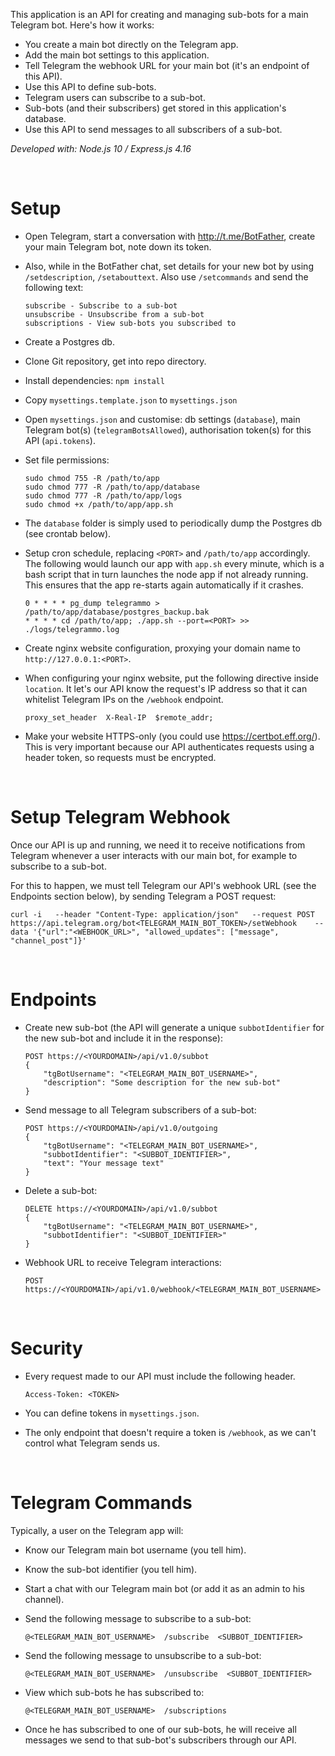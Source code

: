 
This application is an API for creating and managing sub-bots for a main Telegram bot. Here's how it works:

* You create a main bot directly on the Telegram app.
* Add the main bot settings to this application.
* Tell Telegram the webhook URL for your main bot (it's an endpoint of this API).
* Use this API to define sub-bots.
* Telegram users can subscribe to a sub-bot.
* Sub-bots (and their subscribers) get stored in this application's database.
* Use this API to send messages to all subscribers of a sub-bot.

*Developed with: Node.js 10 / Express.js 4.16*

&nbsp;
&nbsp;

# Setup

* Open Telegram, start a conversation with http://t.me/BotFather, create your main Telegram bot, note down its token.

* Also, while in the BotFather chat, set details for your new bot by using `/setdescription`, `/setabouttext`. Also use `/setcommands` and send the following text:
    ```
    subscribe - Subscribe to a sub-bot
    unsubscribe - Unsubscribe from a sub-bot
    subscriptions - View sub-bots you subscribed to
    ```

* Create a Postgres db.

* Clone Git repository, get into repo directory.

* Install dependencies: `npm install`

* Copy `mysettings.template.json` to `mysettings.json`

* Open `mysettings.json` and customise: db settings (`database`), main Telegram bot(s) (`telegramBotsAllowed`), authorisation token(s) for this API (`api.tokens`).

* Set file permissions:
    ```
    sudo chmod 755 -R /path/to/app
    sudo chmod 777 -R /path/to/app/database
    sudo chmod 777 -R /path/to/app/logs
    sudo chmod +x /path/to/app/app.sh
    ```

* The `database` folder is simply used to periodically dump the Postgres db (see crontab below).

* Setup cron schedule, replacing `<PORT>` and `/path/to/app` accordingly. The following would launch our app with `app.sh` every minute, which is a bash script that in turn launches the node app if not already running. This ensures that the app re-starts again automatically if it crashes.
    ```
    0 * * * * pg_dump telegrammo > /path/to/app/database/postgres_backup.bak
    * * * * cd /path/to/app; ./app.sh --port=<PORT> >> ./logs/telegrammo.log
    ```

* Create nginx website configuration, proxying your domain name to `http://127.0.0.1:<PORT>`.

* When configuring your nginx website, put the following directive inside `location`. It let's our API know the request's IP address so that it can whitelist Telegram IPs on the `/webhook` endpoint.
    ```
    proxy_set_header  X-Real-IP  $remote_addr;
    ```

* Make your website HTTPS-only (you could use https://certbot.eff.org/). This is very important because our API authenticates requests using a header token, so requests must be encrypted.

&nbsp;
&nbsp;

# Setup Telegram Webhook

Once our API is up and running, we need it to receive notifications from Telegram whenever a user interacts with our main bot, for example to subscribe to a sub-bot.

For this to happen, we must tell Telegram our API's webhook URL (see the Endpoints section below), by sending Telegram a POST request:

```
curl -i   --header "Content-Type: application/json"   --request POST  https://api.telegram.org/bot<TELEGRAM_MAIN_BOT_TOKEN>/setWebhook    --data '{"url":"<WEBHOOK_URL>", "allowed_updates": ["message", "channel_post"]}'
```

&nbsp;
&nbsp;

# Endpoints

* Create new sub-bot (the API will generate a unique `subbotIdentifier` for the new sub-bot and include it in the response):
    ```
    POST https://<YOURDOMAIN>/api/v1.0/subbot
    {
        "tgBotUsername": "<TELEGRAM_MAIN_BOT_USERNAME>",
        "description": "Some description for the new sub-bot"
    }
    ```

* Send message to all Telegram subscribers of a sub-bot:
    ```
    POST https://<YOURDOMAIN>/api/v1.0/outgoing
    {
        "tgBotUsername": "<TELEGRAM_MAIN_BOT_USERNAME>",
        "subbotIdentifier": "<SUBBOT_IDENTIFIER>",
        "text": "Your message text"
    }
    ```

* Delete a sub-bot:
    ```
    DELETE https://<YOURDOMAIN>/api/v1.0/subbot
    {
        "tgBotUsername": "<TELEGRAM_MAIN_BOT_USERNAME>",
        "subbotIdentifier": "<SUBBOT_IDENTIFIER>"
    }
    ```

* Webhook URL to receive Telegram interactions:
    ```
    POST https://<YOURDOMAIN>/api/v1.0/webhook/<TELEGRAM_MAIN_BOT_USERNAME>
    ```

&nbsp;
&nbsp;

# Security

* Every request made to our API must include the following header.
    ```
    Access-Token: <TOKEN>
    ```

* You can define tokens in `mysettings.json`.

* The only endpoint that doesn't require a token is `/webhook`, as we can't control what Telegram sends us.

&nbsp;
&nbsp;

# Telegram Commands

Typically, a user on the Telegram app will:

* Know our Telegram main bot username (you tell him).

* Know the sub-bot identifier (you tell him).

* Start a chat with our Telegram main bot (or add it as an admin to his channel).

* Send the following message to subscribe to a sub-bot:
    ```
    @<TELEGRAM_MAIN_BOT_USERNAME>  /subscribe  <SUBBOT_IDENTIFIER>
    ```

* Send the following message to unsubscribe to a sub-bot:
    ```
    @<TELEGRAM_MAIN_BOT_USERNAME>  /unsubscribe  <SUBBOT_IDENTIFIER>
    ```

* View which sub-bots he has subscribed to:
    ```
    @<TELEGRAM_MAIN_BOT_USERNAME>  /subscriptions
    ```

* Once he has subscribed to one of our sub-bots, he will receive all messages we send to that sub-bot's subscribers through our API.
